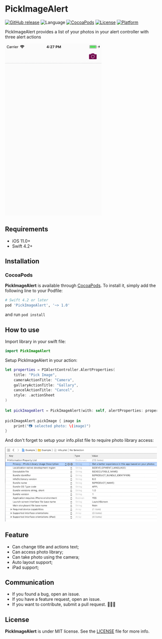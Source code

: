 # PickImageAlert

[![GitHub release](https://img.shields.io/github/release/limadeveloper/PickImageAlert.svg)](https://github.com/limadeveloper/PickImageAlert/releases)
![Language](https://img.shields.io/badge/language-Swift%204.2-orange.svg)
[![CocoaPods](https://img.shields.io/badge/Cocoa%20Pods-✓-4BC51D.svg?style=flat)](https://cocoapods.org/pods/PickImageAlert)
[![License](https://img.shields.io/cocoapods/l/PickImageAlert.svg?style=flat)](http://cocoapods.org/pods/PickImageAlert)
[![Platform](https://img.shields.io/cocoapods/p/PickImageAlert.svg?style=flat)](http://cocoapods.org/pods/PickImageAlert)

PickImageAlert provides a list of your photos in your alert controller with three alert actions

![PickImageAlert](https://raw.githubusercontent.com/limadeveloper/PickImageAlert/master/Documents/PickImageAlert.gif)

## Requirements

- iOS 11.0+
- Swift 4.2+

## Installation

### CocoaPods

**PickImageAlert** is available through [CocoaPods](http://cocoapods.org). To install
it, simply add the following line to your Podfile:

```ruby
# Swift 4.2 or later
pod 'PickImageAlert', '~> 1.0'
```

and run `pod install`

## How to use

Import library in your swift file:

```Swift
import PickImageAlert
```

Setup PickImageAlert in your action:

```Swift
let properties = PIAlertController.AlertProperties(
    title: "Pick Image",
    cameraActionTitle: "Camera",
    gallaryActionTitle: "Gallary",
    cancelActionTitle: "Cancel",
    style: .actionSheet
)

let pickImageAlert = PickImageAlert(with: self, alertProperties: properties)

pickImageAlert.pickImage { image in
    print("📷 selected photo: \(image)")
}
```

And don't forget to setup your info.plist file to require photo library access:

![plist](https://raw.githubusercontent.com/limadeveloper/PickImageAlert/master/Documents/plist_photos_access.png)

## Feature

- Can change title and actions text;
- Can access photo library;
- Can take photo using the camera;
- Auto layout support;
- iPad support;

## Communication

- If you found a bug, open an issue.
- If you have a feature request, open an issue.
- If you want to contribute, submit a pull request. 👨🏻‍💻

## License

**PickImageAlert** is under MIT license. See the [LICENSE](LICENSE) file for more info.